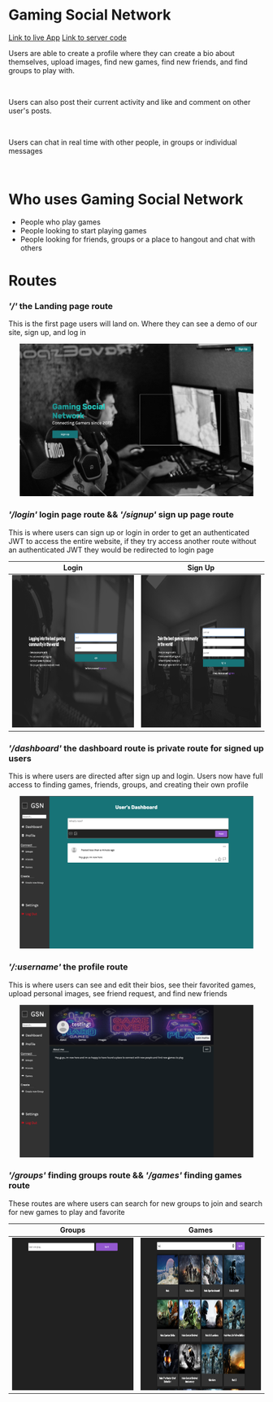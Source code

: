 <h1>Gaming Social Network</h1>

<a href="https://thegsn.xyz/">Link to live App</a>
<a href="https://github.com/domcodesjs/gaming-social-network-server">Link to server code</a>

<p>Users are able to create a profile where they can create a bio about themselves, upload images, find new games, find new friends, and find groups to play with.</p>
<br/>
<p>Users can also post their current activity and like and comment on other user's posts.</p>
<br/>
<p>Users can chat in real time with other people, in groups or individual messages</p>
<br/>

<h1>Who uses Gaming Social Network</h1>
<ul>
<li>People who play games</li>
<li>People looking to start playing games</li>
<li>People looking for friends, groups or a place to hangout and chat with others</li>
</ul>

<h1>Routes</h1>

<h3><i>'/'</i> the Landing page route</h3>
<span>This is the first page users will land on. Where they can see a demo of our site, sign up, and log in</span>
<br/>
<p align="center"><img width="460" height="300" src="src/ReadMeAssets/GSN-Home.png"/></p>

<h3><i>'/login'</i> login page route && <i>'/signup'</i> sign up page route</h3>
<span>This is where users can sign up or login in order to get an authenticated JWT to access the entire website, if they try access another route without an authenticated JWT they would be redirected to login page</span>

| Login                                                                | Sign Up                                                               |
| -------------------------------------------------------------------- | --------------------------------------------------------------------- |
| <img width="460" height="300" src="src/ReadMeAssets/GSN-Login.png"/> | <img width="460" height="300" src="src/ReadMeAssets/GSN-SignUp.png"/> |

<h3><i>'/dashboard'</i> the dashboard route is private route for signed up users</h3>
<span>This is where users are directed after sign up and login. Users now have full access to finding games, friends, groups, and creating their own profile</span>
<p align="center"><img width="460" height="300" src="src/ReadMeAssets/GSN-Dashboard.png"/></p>

<h3><i>'/:username'</i> the profile route</h3>
<span>This is where users can see and edit their bios, see their favorited games, upload personal images, see friend request, and find new friends</span>
<p align="center"><img width="460" height="300" src="src/ReadMeAssets/GSN-Profile.png"/></p>

<h3><i>'/groups'</i> finding groups route && <i>'/games'</i> finding games route</h3>
<span>These routes are where users can search for new groups to join and search for new games to play and favorite</span>

| Groups                                                                   | Games                                                                    |
| ------------------------------------------------------------------------ | ------------------------------------------------------------------------ |
| <img width="460" height="300" src="src/ReadMeAssets/GSN-FindGroup.png"/> | <img width="460" height="300" src="src/ReadMeAssets/GSN-FindGames.png"/> |

